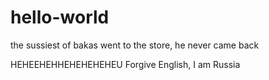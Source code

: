 # hello-world
the sussiest of bakas went to the store, he never came back

HEHEEHEHHEHEHEHEHEU
Forgive English, I am Russia
